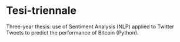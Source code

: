 # Tesi-triennale
Three-year thesis: use of Sentiment Analysis (NLP) applied to Twitter Tweets to predict the performance of Bitcoin (Python).
